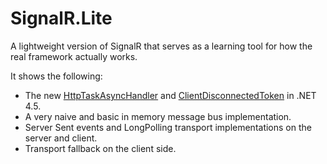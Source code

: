 SignalR.Lite
============
A lightweight version of SignalR that serves as a learning tool for how the real framework actually works. 

It shows the following:

- The new [HttpTaskAsyncHandler](http://msdn.microsoft.com/en-us/library/system.web.httptaskasynchandler.aspx) and [ClientDisconnectedToken](http://msdn.microsoft.com/en-us/library/system.web.httpresponse.clientdisconnectedtoken.aspx) in .NET 4.5.
- A very naive and basic in memory message bus implementation.
- Server Sent events and LongPolling transport implementations on the server and client.
- Transport fallback on the client side.
